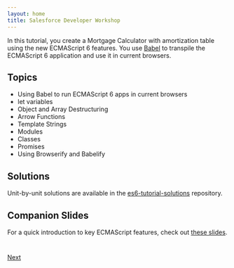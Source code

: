 ```yaml
---
layout: home
title: Salesforce Developer Workshop
---
```


In this tutorial, you create a Mortgage Calculator with amortization table using the new ECMAScript 6 features. You use [Babel](http://babeljs.io/) to transpile the ECMAScript 6 application and use it in current browsers.

## Topics

- Using Babel to run ECMAScript 6 apps in current browsers
- let variables
- Object and Array Destructuring
- Arrow Functions
- Template Strings
- Modules
- Classes
- Promises
- Using Browserify and Babelify

## Solutions

Unit-by-unit solutions are available in the [es6-tutorial-solutions](https://github.com/ccoenraets/es6-tutorial-solutions) repository. 

## Companion Slides

For a quick introduction to key ECMAScript features, check out [these slides](http://coenraets.org/present/es6).

<div class="row" style="margin-top:40px;">
<div class="col-sm-12">
<a href="setup-environment.html" class="btn btn-default pull-right">Next <i class="glyphicon glyphicon-chevron-right"></i></a>
</div>
</div>
